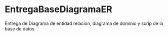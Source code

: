 # EntregaBaseDiagramaER
Entrega de Diagrama de entidad relacion, diagrama de dominio y scrip de la base de datos
